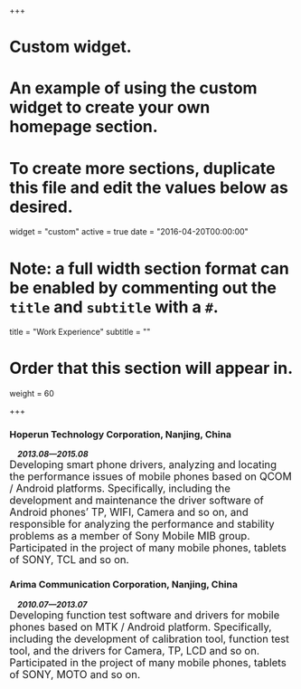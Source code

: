 +++
# Custom widget.
# An example of using the custom widget to create your own homepage section.
# To create more sections, duplicate this file and edit the values below as desired.
widget = "custom"
active = true
date = "2016-04-20T00:00:00"

# Note: a full width section format can be enabled by commenting out the `title` and `subtitle` with a `#`.
title = "Work Experience"
subtitle = ""

# Order that this section will appear in.
weight = 60

+++

<div class="row">
	<h3>Hoperun Technology Corporation, Nanjing, China</h3>
	<p>
		<strong>&emsp;<em>2013.08—2015.08</em></strong>
		<br />
		<font size="4">Developing smart phone drivers, analyzing and locating the performance issues of mobile 
		phones based on QCOM / Android platforms. Specifically, including the development and maintenance the 
		driver software of Android phones’ TP, WIFI, Camera and so on, and responsible for analyzing the 
		performance and stability problems as a member of Sony Mobile MIB group. Participated in the project 
		of many mobile phones, tablets of SONY, TCL and so on.</font>
	</p>		
	<h3>Arima Communication Corporation, Nanjing, China</h3>
	<p>
		<strong>&emsp;<em>2010.07—2013.07</em></strong>
		<br />
		<font size="4">Developing function test software and drivers for mobile phones based on MTK / Android 
		platform. Specifically, including the development of calibration tool, function test tool, and the drivers 
		for Camera, TP, LCD and so on. Participated in the project of many mobile phones, tablets of SONY, MOTO 
		and so on.</font>
	</p>
</div>
